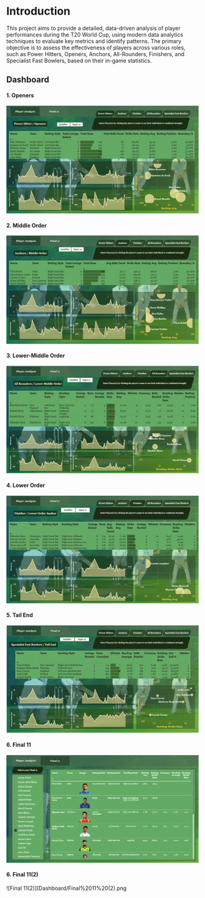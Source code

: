 # Introduction
This project aims to provide a detailed, data-driven analysis of player performances during the T20 World Cup, using modern data analytics techniques to evaluate key metrics and identify patterns. The primary objective is to assess the effectiveness of players across various roles, such as Power Hitters, Openers, Anchors, All-Rounders, Finishers, and Specialist Fast Bowlers, based on their in-game statistics.

## Dashboard
#### 1. Openers
![Openers](Dashboard/Openers.png)
#### 2. Middle Order
![Middle Order](Dashboard/Middle%20Order.png)
#### 3. Lower-Middle Order
![Lower-Middle Order](Dashboard/Lower-Middle%20Order.png)
#### 4. Lower Order
![Lower Order](Dashboard/Lower%20Order.png)
#### 5. Tail End
![Tail End](Dashboard/Tail%20End.png)
#### 6. Final 11
![Final 11](Dashboard/Final%2011.png)
#### 6. Final 11(2)
![Final 11(2)](Dashboard/Final%2011%20(2).png
